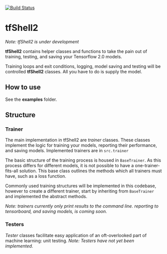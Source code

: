 [![Build Status](https://travis-ci.com/TTitcombe/tfShell2.svg?branch=master)](https://travis-ci.com/TTitcombe/tfShell2)

# tfShell2

*Note: tfShell2 is under development*

**tfShell2** contains helper classes and functions to take the pain out of training, testing, and saving your Tensorflow 2.0 models.

Training loops and exit conditions, logging, model saving and testing will be controlled **tfShell2** classes. 
All you have to do is supply the model.

## How to use
See the **examples** folder.

## Structure

### Trainer
The main implementation in tfShell2 are *trainer* classes. These classes implement the logic for training your models, 
reporting their performance, and saving models. Implemented trainers are in `src.trainer`

The basic structure of the training process is housed in `BaseTrainer`. As this process differs for different models, it 
is not possible to have a one-trainer-fits-all solution. This base class outlines the methods which all trainers must have, such as a loss function.

Commonly used training structures will be implemented in this codebase, however to create a different trainer, start by inheriting
from `BaseTrainer` and implemented the abstract methods.

*Note: trainers currently only print results to the command line. reporting to tensorboard, and saving models, is coming soon.*

### Testers
*Tester* classes facilitate easy application of an oft-overlooked part of machine learning: unit testing.
*Note: Testers have not yet been implemented.*